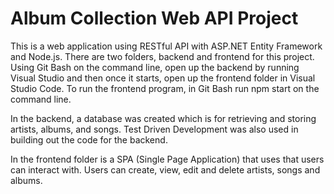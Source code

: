 # Album Collection Web API Project

This is a web application using RESTful API with ASP.NET Entity Framework and Node.js. There are two folders, backend and frontend for this project. Using Git Bash on the command line, open up the backend by running Visual Studio and then once it starts, open up the frontend folder in Visual Studio Code. To run the frontend program, in Git Bash run npm start on the command line.

In the backend, a database was created which is for retrieving and storing artists, albums, and songs. Test Driven Development was also used in building out the code for the backend.

In the frontend folder is a SPA (Single Page Application) that uses that users can interact with. Users can create, view, edit and delete artists, songs and albums.
